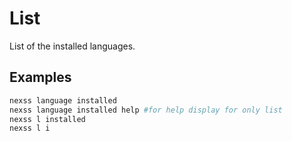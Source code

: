 # List

List of the installed languages.

## Examples

```sh
nexss language installed
nexss language installed help #for help display for only list
nexss l installed
nexss l i
```
